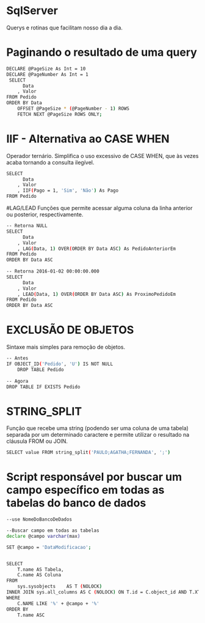# SqlServer
Querys e rotinas que facilitam nosso dia a dia.

# Paginando o resultado de uma query

```sh
DECLARE @PageSize As Int = 10
DECLARE @PageNumber As Int = 1
 SELECT
      Data
    , Valor
FROM Pedido
ORDER BY Data
    OFFSET @PageSize * (@PageNumber - 1) ROWS
    FETCH NEXT @PageSize ROWS ONLY;
```

# IIF - Alternativa ao CASE WHEN
Operador ternário. Simplifica o uso excessivo de CASE WHEN, que às vezes acaba tornando a consulta ilegível.

```sh
SELECT
      Data
    , Valor
    , IIF(Pago = 1, 'Sim', 'Não') As Pago
FROM Pedido

```

#LAG/LEAD 
Funções que permite acessar alguma coluna da linha anterior ou posterior, respectivamente.

```sh
-- Retorna NULL
SELECT
      Data
    , Valor
    , LAG(Data, 1) OVER(ORDER BY Data ASC) As PedidoAnteriorEm
FROM Pedido 
ORDER BY Data ASC
 
-- Retorna 2016-01-02 00:00:00.000
SELECT
      Data
    , Valor
    , LEAD(Data, 1) OVER(ORDER BY Data ASC) As ProximoPedidoEm
FROM Pedido 
ORDER BY Data ASC
```

# EXCLUSÃO DE OBJETOS 
Sintaxe mais simples para remoção de objetos.

```sh
-- Antes
IF OBJECT_ID('Pedido', 'U') IS NOT NULL
    DROP TABLE Pedido
 
-- Agora
DROP TABLE IF EXISTS Pedido
```

# STRING_SPLIT 
Função que recebe uma string (podendo ser uma coluna de uma tabela) separada por um determinado caractere e permite utilizar o resultado na cláusula FROM ou JOIN.

```sh
SELECT value FROM string_split('PAULO;AGATHA;FERNANDA', ';')
```

# Script responsável por buscar um campo específico em todas as tabelas do banco de dados

```sh
--use NomeDoBancoDeDados

--Buscar campo em todas as tabelas
declare @campo varchar(max)

SET @campo = 'DataModificacao';


SELECT 
	T.name AS Tabela, 
	C.name AS Coluna
FROM 
	sys.sysobjects    AS T (NOLOCK) 
INNER JOIN sys.all_columns AS C (NOLOCK) ON T.id = C.object_id AND T.XTYPE = 'U' 
WHERE 
	C.NAME LIKE '%' + @campo + '%'
ORDER BY 
	T.name ASC
```
